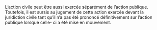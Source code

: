 L’action civile peut être aussi exercée séparément de l’action publique.
Toutefois, il est sursis au jugement de cette action exercée devant la juridiction civile tant qu’il n’a pas été prononcé définitivement sur l’action publique lorsque celle- ci a été mise en mouvement.